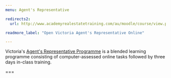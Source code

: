```yaml
---
menu: Agent's Representative

redirects2:
  url: http://www.academyrealestatetraining.com/au/moodle/course/view.php?id=106

readmore_label: "Open Victoria Agent's Representative Online"

---
```


Victoria's [Agent's Representative Programme](/get-qualified/victoria) is a blended learning programme consisting of computer-assessed online tasks followed by three days in-class training.

===
